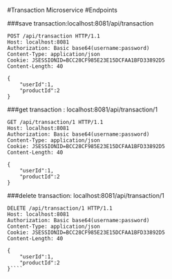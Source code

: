 #Transaction Microservice
#Endpoints

###save transaction:localhost:8081/api/transaction
````
POST /api/transaction HTTP/1.1
Host: localhost:8081
Authorization: Basic base64(username:password)
Content-Type: application/json
Cookie: JSESSIONID=BCC28CF985E23E15DCFAA1BFD33892D5
Content-Length: 40

{
    "userId":1,
    "productId":2
}
````

###get transaction : localhost:8081/api/transaction/1
````
GET /api/transaction/1 HTTP/1.1
Host: localhost:8081
Authorization: Basic base64(username:password)
Content-Type: application/json
Cookie: JSESSIONID=BCC28CF985E23E15DCFAA1BFD33892D5
Content-Length: 40

{
    "userId":1,
    "productId":2
}
````
###delete transaction: localhost:8081/api/transaction/1
````
DELETE /api/transaction/1 HTTP/1.1
Host: localhost:8081
Authorization: Basic base64(username:password)
Content-Type: application/json
Cookie: JSESSIONID=BCC28CF985E23E15DCFAA1BFD33892D5
Content-Length: 40

{
    "userId":1,
    "productId":2
}````